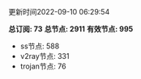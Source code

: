 更新时间2022-09-10 06:29:54

**总订阅: 73**
**总节点: 2911**
**有效节点: 995**
- ss节点: 588
- v2ray节点: 331
- trojan节点: 76
